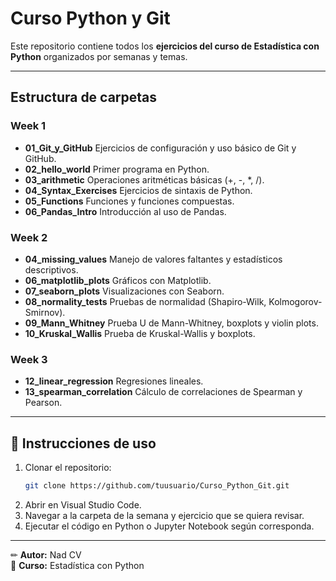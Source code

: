 #  Curso Python y Git

Este repositorio contiene todos los **ejercicios del curso de Estadística con Python** organizados por semanas y temas.

---

##  Estructura de carpetas

### **Week 1**
- **01_Git_y_GitHub**  Ejercicios de configuración y uso básico de Git y GitHub.
- **02_hello_world**  Primer programa en Python.
- **03_arithmetic**  Operaciones aritméticas básicas (+, -, *, /).
- **04_Syntax_Exercises**  Ejercicios de sintaxis de Python.
- **05_Functions**  Funciones y funciones compuestas.
- **06_Pandas_Intro**  Introducción al uso de Pandas.

### **Week 2**
- **04_missing_values**  Manejo de valores faltantes y estadísticos descriptivos.
- **06_matplotlib_plots**  Gráficos con Matplotlib.
- **07_seaborn_plots**  Visualizaciones con Seaborn.
- **08_normality_tests**  Pruebas de normalidad (Shapiro-Wilk, Kolmogorov-Smirnov).
- **09_Mann_Whitney**  Prueba U de Mann-Whitney, boxplots y violin plots.
- **10_Kruskal_Wallis**  Prueba de Kruskal-Wallis y boxplots.

### **Week 3**
- **12_linear_regression**  Regresiones lineales.
- **13_spearman_correlation**  Cálculo de correlaciones de Spearman y Pearson.

---

## 📌 Instrucciones de uso
1. Clonar el repositorio:
   ```bash
   git clone https://github.com/tuusuario/Curso_Python_Git.git
   ```
2. Abrir en Visual Studio Code.
3. Navegar a la carpeta de la semana y ejercicio que se quiera revisar.
4. Ejecutar el código en Python o Jupyter Notebook según corresponda.

---

✏ **Autor:** Nad CV  
📅 **Curso:** Estadística con Python
